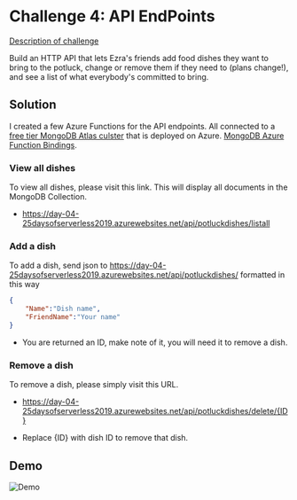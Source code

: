 # Challenge 4: API EndPoints

[Description of challenge](https://25daysofserverless.com/calendar/4)


Build an HTTP API that lets Ezra's friends add food dishes they want to bring to the potluck, change or remove them if they need to (plans change!), and see a list of what everybody's committed to bring.

## Solution 

I created a few Azure Functions for the API endpoints. All connected to a [free tier MongoDB Atlas culster](https://azure.microsoft.com/en-us/blog/microsoft-azure-tutorial-how-to-integrate-azure-functions-with-mongodb/) that is deployed on Azure. [MongoDB Azure Function Bindings](https://www.nuget.org/packages/Kevsoft.Azure.WebJobs.Extensions.MongoDB/).

### View all dishes

To view all dishes, please visit this link. This will display all documents in the MongoDB Collection.
- https://day-04-25daysofserverless2019.azurewebsites.net/api/potluckdishes/listall

### Add a dish

To add a dish, send json to https://day-04-25daysofserverless2019.azurewebsites.net/api/potluckdishes/ formatted in this way
```json
{
    "Name":"Dish name",
    "FriendName":"Your name"
} 
```
- You are returned an ID, make note of it, you will need it to remove a dish.

### Remove a dish

To remove a dish, please simply visit this URL.

- https://day-04-25daysofserverless2019.azurewebsites.net/api/potluckdishes/delete/{ID}

- Replace {ID} with dish ID to remove that dish.

## Demo

![Demo](day_04_demo.GIF "Demo")
